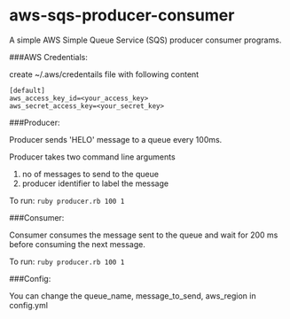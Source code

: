 aws-sqs-producer-consumer
=========================

A simple AWS Simple Queue Service (SQS) producer consumer programs.

###AWS Credentials:

create ~/.aws/credentails file with following content
```
[default]
aws_access_key_id=<your_access_key>
aws_secret_access_key=<your_secret_key>
```

###Producer:

Producer sends 'HELO' message to a queue every 100ms.

Producer takes two command line arguments

1. no of messages to send to the queue
2. producer identifier to label the message

To run:  `ruby producer.rb 100 1`


###Consumer:

Consumer consumes the message sent to the queue and wait for 200 ms before consuming the next message.

To run:  `ruby producer.rb 100 1`

###Config:

You can change the queue_name, message_to_send, aws_region in config.yml
